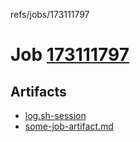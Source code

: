 refs/jobs/173111797

# Job [173111797](https://travis-ci.com/tobiipro/support-firecloud/jobs/173111797)

## Artifacts

* [log.sh-session](log.sh-session)
* [some-job-artifact.md](some-job-artifact.md)

